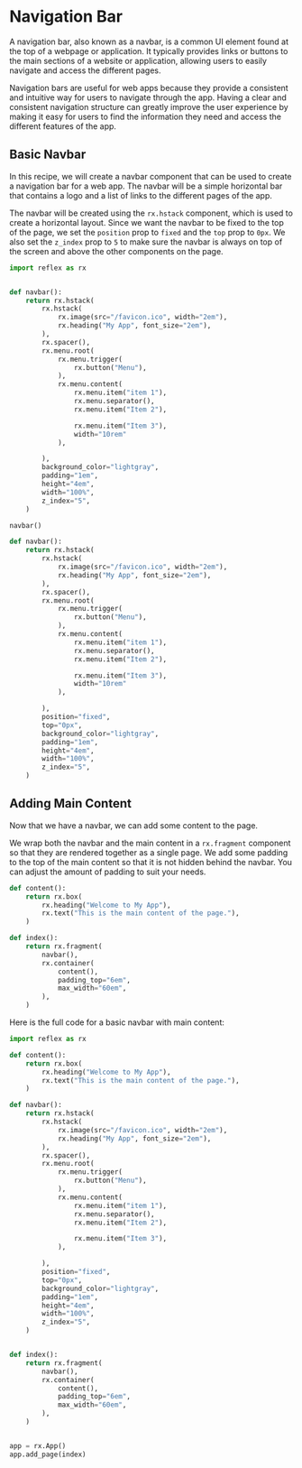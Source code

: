 # Navigation Bar

A navigation bar, also known as a navbar, is a common UI element found at the top of a webpage or application.
It typically provides links or buttons to the main sections of a website or application, allowing users to easily navigate and access the different pages.

Navigation bars are useful for web apps because they provide a consistent and intuitive way for users to navigate through the app.
Having a clear and consistent navigation structure can greatly improve the user experience by making it easy for users to find the information they need and access the different features of the app.

## Basic Navbar

In this recipe, we will create a navbar component that can be used to create a navigation bar for a web app.
The navbar will be a simple horizontal bar that contains a logo and a list of links to the different pages of the app.

The navbar will be created using the `rx.hstack` component, which is used to create a horizontal layout.
Since we want the navbar to be fixed to the top of the page, we set the `position` prop to `fixed` and the `top` prop to `0px`.
We also set the `z_index` prop to `5` to make sure the navbar is always on top of the screen and above the other components on the page.

```python exec
import reflex as rx


def navbar():
    return rx.hstack(
        rx.hstack(
            rx.image(src="/favicon.ico", width="2em"),
            rx.heading("My App", font_size="2em"),
        ),
        rx.spacer(),
        rx.menu.root(
            rx.menu.trigger(
                rx.button("Menu"),
            ),
            rx.menu.content(
                rx.menu.item("item 1"),
                rx.menu.separator(),
                rx.menu.item("Item 2"),

                rx.menu.item("Item 3"),
                width="10rem"
            ),

        ),
        background_color="lightgray",
        padding="1em",
        height="4em",
        width="100%",
        z_index="5",
    )
```

```python demo box toggle
navbar()
```

```python
def navbar():
    return rx.hstack(
        rx.hstack(
            rx.image(src="/favicon.ico", width="2em"),
            rx.heading("My App", font_size="2em"),
        ),
        rx.spacer(),
        rx.menu.root(
            rx.menu.trigger(
                rx.button("Menu"),
            ),
            rx.menu.content(
                rx.menu.item("item 1"),
                rx.menu.separator(),
                rx.menu.item("Item 2"),

                rx.menu.item("Item 3"),
                width="10rem"
            ),

        ),
        position="fixed",
        top="0px",
        background_color="lightgray",
        padding="1em",
        height="4em",
        width="100%",
        z_index="5",
    )
```

## Adding Main Content

Now that we have a navbar, we can add some content to the page.

We wrap both the navbar and the main content in a `rx.fragment` component so that they are rendered together as a single page.
We add some padding to the top of the main content so that it is not hidden behind the navbar.
You can adjust the amount of padding to suit your needs.

```python demo exec toggle
def content():
    return rx.box(
        rx.heading("Welcome to My App"),
        rx.text("This is the main content of the page."),
    )

def index():
    return rx.fragment(
        navbar(),
        rx.container(
            content(),
            padding_top="6em",
            max_width="60em",
        ),
    )
```

Here is the full code for a basic navbar with main content:

```python
import reflex as rx

def content():
    return rx.box(
        rx.heading("Welcome to My App"),
        rx.text("This is the main content of the page."),
    )

def navbar():
    return rx.hstack(
        rx.hstack(
            rx.image(src="/favicon.ico", width="2em"),
            rx.heading("My App", font_size="2em"),
        ),
        rx.spacer(),
        rx.menu.root(
            rx.menu.trigger(
                rx.button("Menu"),
            ),
            rx.menu.content(
                rx.menu.item("item 1"),
                rx.menu.separator(),
                rx.menu.item("Item 2"),

                rx.menu.item("Item 3"),
            ),

        ),
        position="fixed",
        top="0px",
        background_color="lightgray",
        padding="1em",
        height="4em",
        width="100%",
        z_index="5",
    )


def index():
    return rx.fragment(
        navbar(),
        rx.container(
            content(),
            padding_top="6em",
            max_width="60em",
        ),
    )


app = rx.App()
app.add_page(index)
```
